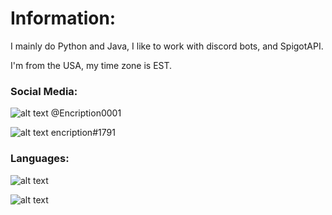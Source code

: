 


# Information:
I mainly do Python and Java, I like to work with discord bots, and SpigotAPI.

I'm from the USA, my time zone is EST.

### Social Media:

![alt text](https://i.imgur.com/yL9Qaj7.png)  @Encription0001

![alt text](https://i.imgur.com/xyoNuZR.png)  encription#1791

### Languages:

![alt text](https://i.imgur.com/9LOBHY7.png)

![alt text](https://i.imgur.com/tzBw4VU.png)

